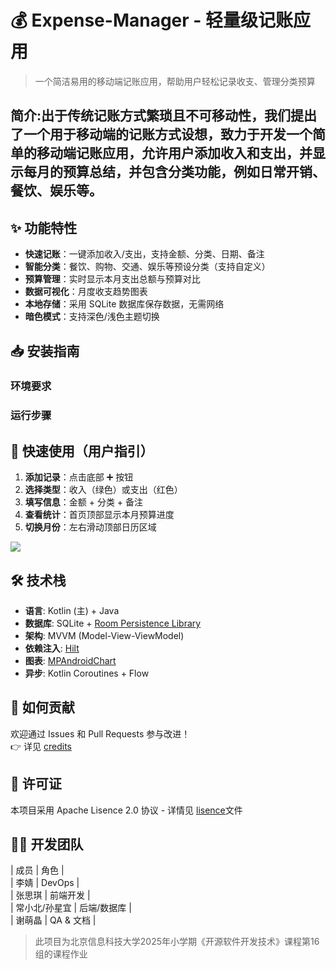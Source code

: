 # 💰 Expense-Manager - 轻量级记账应用

> 一个简洁易用的移动端记账应用，帮助用户轻松记录收支、管理分类预算
## 简介:出于传统记账方式繁琐且不可移动性，我们提出了一个用于移动端的记账方式设想，致力于开发一个简单的移动端记账应用，允许用户添加收入和支出，并显示每月的预算总结，并包含分类功能，例如日常开销、餐饮、娱乐等。

## ✨ 功能特性
- **快速记账**：一键添加收入/支出，支持金额、分类、日期、备注
- **智能分类**：餐饮、购物、交通、娱乐等预设分类（支持自定义）
- **预算管理**：实时显示本月支出总额与预算对比
- **数据可视化**：月度收支趋势图表
- **本地存储**：采用 SQLite 数据库保存数据，无需网络
- **暗色模式**：支持深色/浅色主题切换

## 📥 安装指南
### 环境要求


### 运行步骤

## 🚀 快速使用（用户指引）
1. **添加记录**：点击底部 ➕ 按钮
2. **选择类型**：收入（绿色）或支出（红色）
3. **填写信息**：金额 + 分类 + 备注
4. **查看统计**：首页顶部显示本月预算进度
5. **切换月份**：左右滑动顶部日历区域

![](screenshots/add-expense.png) <!-- 操作截图示例 -->

## 🛠️ 技术栈
- **语言**: Kotlin (主) + Java
- **数据库**: SQLite + [Room Persistence Library](https://developer.android.com/training/data-storage/room)
- **架构**: MVVM (Model-View-ViewModel)
- **依赖注入**: [Hilt](https://dagger.dev/hilt/)
- **图表**: [MPAndroidChart](https://github.com/PhilJay/MPAndroidChart)
- **异步**: Kotlin Coroutines + Flow

## 🤝 如何贡献
欢迎通过 Issues 和 Pull Requests 参与改进！  
👉 详见 [credits](https://github.com/Bistu-OSSDT-2025/Expense-Manager/blob/xie%E2%80%98s/CREDITS)

## 📄 许可证
本项目采用 Apache Lisence 2.0 协议 - 详情见 [lisence](https://github.com/Bistu-OSSDT-2025/Expense-Manager/blob/main/LICENSE)文件

## 👨‍💻 开发团队
| 成员 | 角色 |  
| 李婧 | DevOps |  
| 张思琪 | 前端开发 |  
| 常小北/孙星宜 | 后端/数据库 |  
| 谢萌晶 | QA & 文档 |  

> 此项目为北京信息科技大学2025年小学期《开源软件开发技术》课程第16组的课程作业

